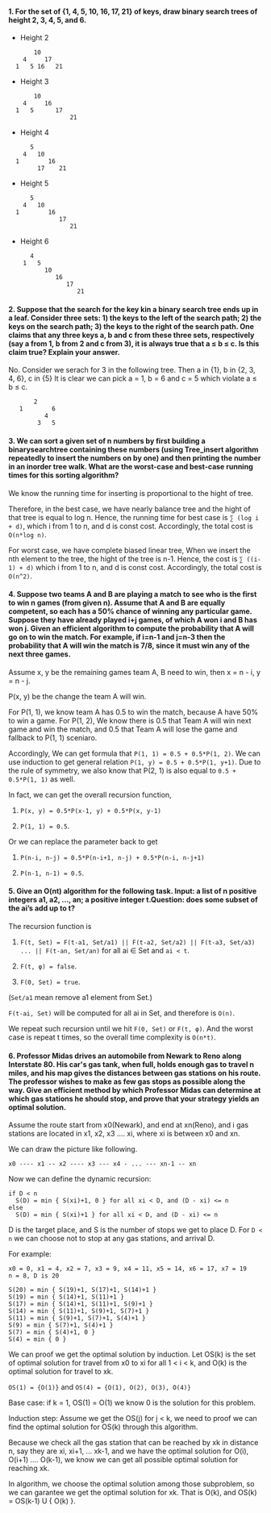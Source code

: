 #### 1. For the set of {1, 4, 5, 10, 16, 17, 21} of keys, draw binary search trees of height 2, 3, 4, 5, and 6.

* Height 2

```
       10
    4     17
  1   5 16   21
```

* Height 3

```
       10
    4     16
  1   5      17
                 21
```

* Height 4

```
      5
    4   10
  1        16
        17    21
```

* Height 5

```
      5
    4   10
  1        16
              17
                 21
```

* Height 6

```
      4
    1   5
          10
             16
                17
                   21
```

#### 2. Suppose that the search for the key kin a binary search tree ends up in a leaf. Consider three sets: 1) the keys to the left of the search path; 2) the keys on the search path; 3) the keys to the right of the search path. One claims that any three keys a, b and c from these three sets, respectively (say a from 1, b from 2 and c from 3), it is always true that a ≤ b ≤ c. Is this claim true? Explain your answer.

No. Consider we serach for 3 in the following tree. Then a in {1}, b in {2, 3, 4, 6}, c in {5}
It is clear we can pick a = 1, b = 6 and c = 5 which violate a ≤ b ≤ c.

```
       2  
   1        6
          4
        3   5
```

#### 3. We can sort a given set of n numbers by first building a binarysearchtree containing these numbers (using Tree_insert algorithm repeatedly to insert the numbers on by one) and then printing the number in an inorder tree walk. What are the worst-case and best-case running times for this sorting algorithm?

We know the running time for inserting is proportional to the hight of tree.

Therefore, in the best case, we have nearly balance tree and the hight of that tree is equal to log n. Hence, the running time for best case is `∑ (log i + d)`, which i from 1 to n, and d is const cost. Accordingly, the total cost is `O(n*log n)`.

For worst case, we have complete biased linear tree, When we insert the nth element to the tree, the hight of the tree is n-1. Hence, the cost is `∑ ((i-1) + d)` which i from 1 to n, and d is const cost. Accordingly, the total cost is `O(n^2)`.

#### 4. Suppose two teams A and B are playing a match to see who is the first to win n games (from given n). Assume that A and B are equally competent, so each has a 50% chance of winning any particular game. Suppose they have already played i+j games, of which A won i and B has won j. Given an efficient algorithm to compute the probability that A will go on to win the match. For example, if i=n-1 and j=n-3 then the probability that A will win the match is 7/8, since it must win any of the next three games.

Assume x, y be the remaining games team A, B need to win, then x = n - i, y = n - j.

P(x, y) be the change the team A will win.

For P(1, 1), we know team A has 0.5 to win the match, because A have 50% to win a game.
For P(1, 2), We know there is 0.5 that Team A will win next game and win the match, and 0.5 that Team A will lose the game and fallback to P(1, 1) sceniaro.

Accordingly, We can get formula that `P(1, 1) = 0.5 + 0.5*P(1, 2)`.
We can use induction to get general relation `P(1, y) = 0.5 + 0.5*P(1, y+1)`.
Due to the rule of symmetry, we also know that P(2, 1) is also equal to `0.5 + 0.5*P(1, 1)` as well.

In fact, we can get the overall recursion function,

1. `P(x, y) = 0.5*P(x-1, y) + 0.5*P(x, y-1)`

2. `P(1, 1) = 0.5`.

Or we can replace the parameter back to get

1. `P(n-i, n-j) = 0.5*P(n-i+1, n-j) + 0.5*P(n-i, n-j+1)`

2. `P(n-1, n-1) = 0.5`.

#### 5. Give an O(nt) algorithm for the following task. Input: a list of n positive integers a1, a2, ..., an; a positive integer t.Question: does some subset of the ai’s add up to t?

The recursion function is

1. `F(t, Set) = F(t-a1, Set/a1) || F(t-a2, Set/a2) || F(t-a3, Set/a3) ... || F(t-an, Set/an)` for all ai ∈ Set and `ai < t`.

2. `F(t, φ) = false`.

3. `F(0, Set) = true`.

(`Set/a1` mean remove a1 element from Set.)

`F(t-ai, Set)` will be computed for all ai in Set, and therefore is `O(n)`.

We repeat such recursion until we hit `F(0, Set)` or `F(t, φ)`.
And the worst case is repeat t times, so the overall time complexity is `O(n*t)`.

#### 6. Professor Midas drives an automobile from Newark to Reno along Interstate 80. His car's gas tank, when full, holds enough gas to travel n miles, and his map gives the distances between gas stations on his route. The professor wishes to make as few gas stops as possible along the way. Give an efficient method by which Professor Midas can determine at which gas stations he should stop, and prove that your strategy yields an optimal solution.

Assume the route start from x0(Newark), and end at xn(Reno), and i gas stations are located in x1, x2, x3 .... xi, where xi is between x0 and xn.

We can draw the picture like following.

```
x0 ---- x1 -- x2 ---- x3 --- x4 - ... --- xn-1 -- xn
```

Now we can define the dynamic recursion:

```
if D < n
  S(D) = min { S(xi)+1, 0 } for all xi < D, and (D - xi) <= n
else
  S(D) = min { S(xi)+1 } for all xi < D, and (D - xi) <= n
```

D is the target place, and S is the number of stops we get to place D.
For `D < n` we can choose not to stop at any gas stations, and arrival D.

For example:

```
x0 = 0, x1 = 4, x2 = 7, x3 = 9, x4 = 11, x5 = 14, x6 = 17, x7 = 19
n = 8, D is 20

S(20) = min { S(19)+1, S(17)+1, S(14)+1 }
S(19) = min { S(14)+1, S(11)+1 }
S(17) = min { S(14)+1, S(11)+1, S(9)+1 }
S(14) = min { S(11)+1, S(9)+1, S(7)+1 }
S(11) = min { S(9)+1, S(7)+1, S(4)+1 }
S(9) = min { S(7)+1, S(4)+1 }
S(7) = min { S(4)+1, 0 }
S(4) = min { 0 }
```

We can proof we get the optimal solution by induction.
Let OS(k) is the set of optimal solution for travel from x0 to xi for all 1 < i < k,
and O(k) is the optimal solution for travel to xk.

`OS(1) = {O(1)}` and `OS(4) = {O(1), O(2), O(3), O(4)}`

Base case: if k = 1, OS(1) = O(1) we know 0 is the solution for this problem.

Induction step:
Assume we get the OS(j) for j < k, we need to proof we can find the optimal solution for OS(k) through this algorithm.

Because we check all the gas station that can be reached by xk in distance n, say they are xi, xi+1, ... xk-1, and we have the optimal solution for O(i), O(i+1) .... O(k-1), we know we can get all possible optimal solution for reaching xk.

In algorithm, we choose the optimal solution among those subproblem, so we can garantee we get the optimal solution for xk. That is O(k), and OS(k) = OS(k-1) U { O(k) }.

